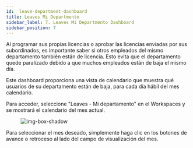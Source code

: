```yaml
---
id:  leave-department-dashboard
title: Leaves Mi Departmento
sidebar_label: 7. Leaves Mi Departmento Dashboard
sidebar_position: 7
---
```


Al programar sus propias licencias o aprobar las licencias enviadas por sus subordinados, es importante saber si otros empleados del mismo departamento también están de licencia. Esto evita que el departamento quede paralizado debido a que muchos empleados están de baja el mismo día.

Este dashboard proporciona una vista de calendario que muestra qué usuarios de su departamento están de baja, para cada día hábil del mes calendario.


Para acceder, seleccione "Leaves - Mi departamento" en el Workspaces y se mostrará el calendario del mes actual.

<figure>

![img-box-shadow](/img/university/dashboards/leaves-department-dashboard/university-leaves-department-1.png)
<figcaption></figcaption>
</figure>

Para seleccionar el mes deseado, simplemente haga clic en los botones de avance o retroceso al lado del campo de visualización del mes.